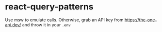 # react-query-patterns

Use msw to emulate calls. Otherwise, grab an API key from <https://the-one-api.dev/> and throw it in your `.env`